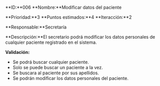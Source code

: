 **ID:**006  **Nombre:**Modificar datos del paciente

**Prioridad:**3 **Puntos estimados:**4 **Iteracción:**2

**Responsable:**Secretaría

**Descripción:**El secretario podrá modificar los datos personales de cualquier paciente registrado en el sistema.

**Validación:**
+  Se podrá buscar cualquier paciente.
+  Solo se puede buscar un paciente a la vez.
+  Se buscara al paciente por sus apellidos.
+  Se podrán modificar los datos personales del paciente.
